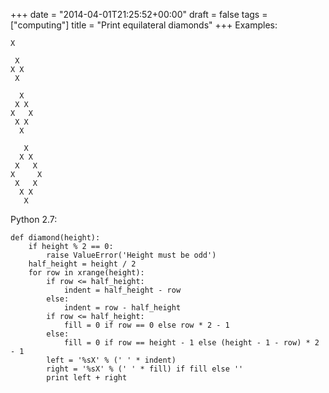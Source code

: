 +++
date = "2014-04-01T21:25:52+00:00"
draft = false
tags = ["computing"]
title = "Print equilateral diamonds"
+++
Examples:

    X

     X
    X X
     X

      X
     X X
    X   X
     X X
      X

       X
      X X
     X   X
    X     X
     X   X
      X X
       X

Python 2.7:

    def diamond(height):
        if height % 2 == 0:
            raise ValueError('Height must be odd')
        half_height = height / 2
        for row in xrange(height):
            if row <= half_height:
                indent = half_height - row
            else:
                indent = row - half_height
            if row <= half_height:
                fill = 0 if row == 0 else row * 2 - 1
            else:
                fill = 0 if row == height - 1 else (height - 1 - row) * 2 - 1
            left = '%sX' % (' ' * indent)
            right = '%sX' % (' ' * fill) if fill else ''
            print left + right
